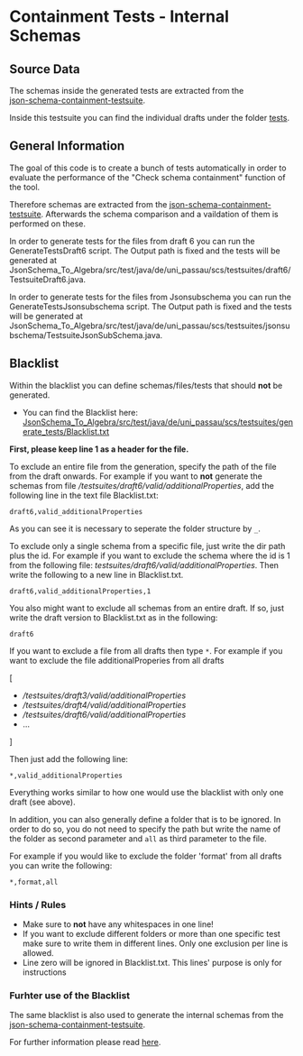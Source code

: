 # Containment Tests - Internal Schemas

## Source Data
The schemas inside the generated tests are extracted from the  
[json-schema-containment-testsuite](https://github.com/sdbs-uni-p/json-schema-containment-testsuite).

Inside this testsuite you can find the individual drafts under the folder [tests](https://github.com/sdbs-uni-p/json-schema-containment-testsuite/tree/main/tests).

## General Information
The goal of this code is to create a bunch of tests automatically in order
to evaluate the performance of the "Check schema containment" function of the tool.

Therefore schemas are extracted from the
[json-schema-containment-testsuite](https://github.com/sdbs-uni-p/json-schema-containment-testsuite).
Afterwards the schema comparison and a vaildation of them is performed on these.

In order to generate tests for the files from draft 6 you can run the GenerateTestsDraft6 script.
The Output path is fixed and the tests will be generated at JsonSchema_To_Algebra/src/test/java/de/uni_passau/scs/testsuites/draft6/TestsuiteDraft6.java.

In order to generate tests for the files from Jsonsubschema you can run the GenerateTestsJsonsubschema script.
The Output path is fixed and the tests will be generated at JsonSchema_To_Algebra/src/test/java/de/uni_passau/scs/testsuites/jsonsubschema/TestsuiteJsonSubSchema.java.

## Blacklist
Within the blacklist you can define schemas/files/tests that should **not** be generated.
- You can find the Blacklist here: [JsonSchema_To_Algebra/src/test/java/de/uni_passau/scs/testsuites/generate_tests/Blacklist.txt](https://github.com/miniHive/JSONAlgebra/blob/main/JsonSchema_To_Algebra/src/test/java/de/uni_passau/scs/testsuites/generate_tests/Blacklist.txt)


**First, please keep line 1 as a header for the file.**

To exclude an entire file from the generation, specify the path of the file
from the draft onwards. For example if you want to **not** generate the schemas from file
_/testsuites/draft6/valid/additionalProperties_, add the following line in the
text file Blacklist.txt:

```
draft6,valid_additionalProperties
````

As you can see it is necessary to seperate the folder structure by `_`.

To exclude only a single schema from a specific file, just write the dir path plus the id. For example if you want
to exclude the schema where the id is 1 from the following file: _testsuites/draft6/valid/additionalProperties_.
Then write the following to a new line in Blacklist.txt.

```
draft6,valid_additionalProperties,1
```

You also might want to exclude all schemas from an entire draft. If so, just write the
draft version to Blacklist.txt as in the following:

```
draft6
```

If you want to exclude a file from all drafts then type `*`.
For example if you want to exclude the file additionalProperies from all drafts

[
- _/testsuites/draft3/valid/additionalProperties_
- _/testsuites/draft4/valid/additionalProperties_
- _/testsuites/draft6/valid/additionalProperties_
- …

]

Then just add the following line:
```
*,valid_additionalProperties
```
Everything works similar to how one would use the blacklist with only one draft (see above).

In addition, you can also generally define a folder that is to be ignored.
In order to do so, you do not need to specify the path but write the name
of the folder as second parameter and `all` as third parameter to the file.

For example if you would like to exclude the folder 'format' from all drafts
you can write the following:
```
*,format,all
```

### Hints / Rules
- Make sure to **not** have any whitespaces in one line!
- If you want to exclude different folders or more than one specific test make sure
  to write them in different lines. Only one exclusion per line is allowed.
- Line zero will be ignored in Blacklist.txt. This lines' purpose is only for instructions

### Furhter use of the Blacklist
The same blacklist is also used to generate the internal schemas from the
[json-schema-containment-testsuite](https://github.com/sdbs-uni-p/json-schema-containment-testsuite).

For further information please read [here](https://github.com/miniHive/JSONAlgebra/blob/draft6_update/JsonSchema_To_Algebra/testsuites/containment_tests_internal_schemas/src/main/java/README.md).
